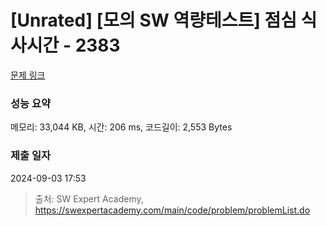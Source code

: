 # [Unrated] [모의 SW 역량테스트] 점심 식사시간 - 2383 

[문제 링크](https://swexpertacademy.com/main/code/problem/problemDetail.do?contestProbId=AV5-BEE6AK0DFAVl) 

### 성능 요약

메모리: 33,044 KB, 시간: 206 ms, 코드길이: 2,553 Bytes

### 제출 일자

2024-09-03 17:53



> 출처: SW Expert Academy, https://swexpertacademy.com/main/code/problem/problemList.do